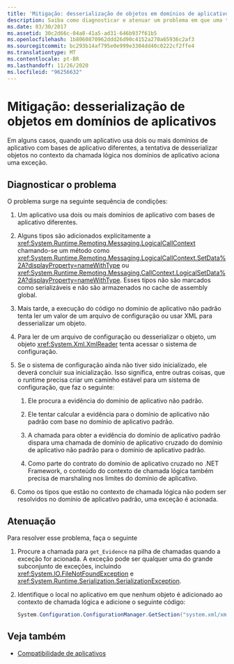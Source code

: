 ```yaml
---
title: 'Mitigação: desserialização de objetos em domínios de aplicativos'
description: Saiba como diagnosticar e atenuar um problema em que uma tentativa de desserializar objetos no contexto de chamada lógica entre domínios de aplicativo gera uma exceção.
ms.date: 03/30/2017
ms.assetid: 30c2d66c-04a8-41a5-ad31-646b937f61b5
ms.openlocfilehash: 1b8060870962ddd26d90c4152a270a65936c2af3
ms.sourcegitcommit: bc293b14af795e0e999e3304dd40c0222cf2ffe4
ms.translationtype: MT
ms.contentlocale: pt-BR
ms.lasthandoff: 11/26/2020
ms.locfileid: "96256632"
---
```

# <a name="mitigation-deserialization-of-objects-across-app-domains"></a>Mitigação: desserialização de objetos em domínios de aplicativos

Em alguns casos, quando um aplicativo usa dois ou mais domínios de aplicativo com bases de aplicativo diferentes, a tentativa de desserializar objetos no contexto da chamada lógica nos domínios de aplicativo aciona uma exceção.  
  
## <a name="diagnosing-the-issue"></a>Diagnosticar o problema  

 O problema surge na seguinte sequência de condições:  
  
1. Um aplicativo usa dois ou mais domínios de aplicativo com bases de aplicativo diferentes.  
  
2. Alguns tipos são adicionados explicitamente a <xref:System.Runtime.Remoting.Messaging.LogicalCallContext> chamando-se um método como <xref:System.Runtime.Remoting.Messaging.LogicalCallContext.SetData%2A?displayProperty=nameWithType> ou <xref:System.Runtime.Remoting.Messaging.CallContext.LogicalSetData%2A?displayProperty=nameWithType>. Esses tipos não são marcados como serializáveis e não são armazenados no cache de assembly global.  
  
3. Mais tarde, a execução do código no domínio de aplicativo não padrão tenta ler um valor de um arquivo de configuração ou usar XML para desserializar um objeto.  
  
4. Para ler de um arquivo de configuração ou desserializar o objeto, um objeto <xref:System.Xml.XmlReader> tenta acessar o sistema de configuração.  
  
5. Se o sistema de configuração ainda não tiver sido inicializado, ele deverá concluir sua inicialização. Isso significa, entre outras coisas, que o runtime precisa criar um caminho estável para um sistema de configuração, que faz o seguinte:  
  
    1. Ele procura a evidência do domínio de aplicativo não padrão.  
  
    2. Ele tentar calcular a evidência para o domínio de aplicativo não padrão com base no domínio de aplicativo padrão.  
  
    3. A chamada para obter a evidência do domínio de aplicativo padrão dispara uma chamada de domínio de aplicativo cruzado do domínio de aplicativo não padrão para o domínio de aplicativo padrão.  
  
    4. Como parte do contrato do domínio de aplicativo cruzado no .NET Framework, o conteúdo do contexto de chamada lógica também precisa de marshaling nos limites do domínio de aplicativo.  
  
6. Como os tipos que estão no contexto de chamada lógica não podem ser resolvidos no domínio de aplicativo padrão, uma exceção é acionada.  
  
## <a name="mitigation"></a>Atenuação  

 Para resolver esse problema, faça o seguinte  
  
1. Procure a chamada para `get_Evidence` na pilha de chamadas quando a exceção for acionada. A exceção pode ser qualquer uma do grande subconjunto de exceções, incluindo <xref:System.IO.FileNotFoundException> e <xref:System.Runtime.Serialization.SerializationException>.  
  
2. Identifique o local no aplicativo em que nenhum objeto é adicionado ao contexto de chamada lógica e adicione o seguinte código:  
  
    ```csharp
    System.Configuration.ConfigurationManager.GetSection("system.xml/xmlReader");  
    ```
  
## <a name="see-also"></a>Veja também

- [Compatibilidade de aplicativos](application-compatibility.md)

